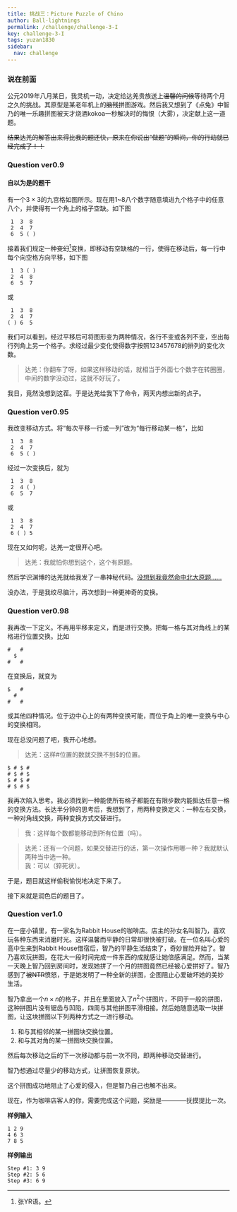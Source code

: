 ```yaml
---
title: 挑战三：Picture Puzzle of Chino
author: Ball-lightnings
permalink: /challenge/challenge-3-I
key: challenge-3-I
tags: yuzan1830
sidebar:
  nav: challenge
---
```


### 说在前面

公元2019年八月某日，我灵机一动，决定给达羌贵族送上~~温馨的问候~~等待两个月之久的挑战。其原型是某老年机上的~~脑残~~拼图游戏。然后我又想到了《点兔》中智乃的唯一乐趣拼图被天才烧酒kokoa一秒解决时的悔恨（大雾），决定献上这一道题。

~~结果达羌的解答出来得比我的题还快，原来在你说出“做题”的瞬间，你的行动就已经完成了！！~~

### Question ver0.9

#### 自以为是的题干

有一个$3\times 3$的九宫格如图所示。现在用$1$~$8$八个数字随意填进九个格子中的任意八个，并使得有一个角上的格子空缺。如下图

     1  3  8
     2  4  7
     6  5 ( )

接着我们规定一种~~变幻~~[^change]变换，即移动有空缺格的一行，使得在移动后，每一行中每个向空格方向平移，如下图

     1  3 ( )
     2  4  8
     6  5  7

或

     1  3  8
     2  4  7
    ( ) 6  5

我们可以看到，经过平移后可将图形变为两种情况，各行不变或各列不变，空出每行列角上另一个格子。求经过最少变化使得数字按照123457678的排列的变化次数。

> 达羌：你翻车了呀，如果这样移动的话，就相当于外面七个数字在转圈圈，中间的数字没动过，这就不好玩了。

我日，竟然没想到这茬。于是达羌给我下了命令，两天内想出新的点子。

### Question ver0.95

我改变移动方式。将“每次平移一行或一列”改为“每行移动某一格”，比如

     1  3  8
     2  4  7
     6  5 ( )
 
经过一次变换后，就为

     1  3  8
     2  4 ( )
     6  5  7

或

     1  3  8
     2  4  7
     6 ( ) 5

现在又如何呢，达羌一定很开心吧。

> 达羌：我就怕你想到这个，这个有原题。

然后学识渊博的达羌就给我发了一串神秘代码。[没想到我竟然命中北大原题……](http://poj.org/problem?id=1077)

没办法，于是我绞尽脑汁，再次想到一种更神奇的变换。

### Question ver0.98

我再改一下定义。不再用平移来定义，而是进行交换。把每一格与其对角线上的某格进行位置交换。比如

    #   #
      $
    #   #

在变换后，就变为

    $   #
      #
    #   #

或其他四种情况。位于边中心上的有两种变换可能，而位于角上的唯一变换与中心的变换相同。

现在总没问题了吧，我开心地想。

> 达羌：这样#位置的数就交换不到$的位置。

    $ # $ #
    # $ # $
    $ # $ #
    # $ # $

我再次陷入思考。我必须找到一种能使所有格子都能在有限步数内能抵达任意一格的变换方法。长达半分钟的思考后，我想到了，用两种变换定义：一种左右交换，一种对角线交换，两种变换方式交替进行。

> 我：这样每个数都能移动到所有位置（吗）。

> 达羌：还有一个问题，如果交替进行的话，第一次操作用哪一种？我就默认两种当中选一种。
\
> 我：可以（猝死状）。

于是，题目就这样偷税愉悦地决定下来了。

接下来就是润色后的题目了。

### Question ver1.0

在一座小镇里，有一家名为Rabbit House的咖啡店。店主的孙女名叫智乃，喜欢玩各种东西来消磨时光。这样温馨而平静的日常却很快被打破。在一位名叫心爱的高中生来到Rabbit House借宿后，智乃的平静生活结束了，奇妙冒险开始了。智乃喜欢玩拼图，在花大一段时间完成一件东西的成就感让她倍感满足。然而，当某一天晚上智乃回到房间时，发现她拼了一个月的拼图竟然已经被心爱拼好了。智乃感到了~~被NTR~~愤怒，于是她发明了一种全新的拼图，企图阻止心爱破坏她的美妙生活。

智乃拿出一个$n\times n$的格子，并且在里面放入了$n^2$个拼图片，不同于一般的拼图，这种拼图片没有锯齿与凹陷，四周与其他拼图平滑相接。然后她随意选取一块拼图，让这块拼图以下列两种方式之一进行移动。

1. 和与其相邻的某一拼图块交换位置。
2. 和与其对角的某一拼图块交换位置。

然后每次移动之后的下一次移动都与前一次不同，即两种移动交替进行。

智乃想通过尽量少的移动方式，让拼图恢复原状。

这个拼图成功地阻止了心爱的侵入，但是智乃自己也解不出来。

现在，作为咖啡店客人的你，需要完成这个问题，奖励是————抚摸提比一次。

**样例输入**

    1 2 9
    4 6 3
    7 8 5

**样例输出**

    Step #1: 3 9
    Step #2: 5 6
    Step #3: 6 9

[^change]: 张YR语。
